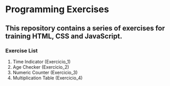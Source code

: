 # Programming Exercises
## This repository contains a series of exercises for training HTML, CSS and JavaScript.
### Exercise List

1. Time Indicator (Exercicio_1)
2. Age Checker (Exercicio_2)
3. Numeric Counter (Exercicio_3)
4. Multiplication Table (Exercicio_4)